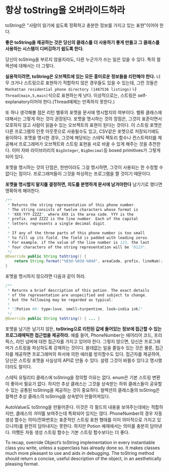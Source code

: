 # 항상 toString을 오버라이드하라

toString은 "사람이 읽기에 쉽도록 정확하고 충분한 정보를 가지고 있는 표현"이어야 한다.

**좋은 toString을 제공하는 것은 당신의 클래스를 더 사용하기 좋게 만들고 그 클래스를 사용하는 시스템이 디버깅하기 쉽도록 한다.**

당신이 toString을 부르지 않을지라도, 다른 누군가가 쓰는 일은 있을 수 있다. 특히 컬렉션에 대해서는 더 그렇다.

**실용적이려면, toString은 오브젝트에 있는 모든 흥미로운 정보들을 리턴해야 한다.** 너무 크거나 스트링으로 표현하기 적합하지 않은 경우들도 있을 수 있는데, 그런 것들은 `Manhattan residential phone directory (1487536 listings)` 나 `Thread[main,5,main]`식으로 표현하는게 낫다. 이상적으로는, 스트링은 self-explanatory이어야 한다.(Thread예제는 만족하지 못한다.)

또 하나 생각해볼 점은 리턴 벨류의 포멧을 문서에 명시할지의 여부이다. 벨류 클래스에 대해서는 그렇게 하는 것이 권장된다. 포멧을 명시하는 것의 장점은, 그것이 표준이면서 모호하지 않고 사람이 읽을수 있는 오브젝트의 표현이 된다는 것이다. 이 스트링 포멧은 다른 프로그램의 인풋 아웃풋으로 사용될수도 있고, CSV같은 포멧으로 저장되기에도 용이하다. 포멧을 명시한 경우, 그것에 해당되는 스테틱 펙토리 함수나 컨스트럭터를 제공해서 프로그래머가 오브젝트와 스트링 표현을 서로 바꿀 수 있게 해주는 것을 추천한다. 이미 자바 라이브러리의 `BigInteger`, `BigDecimal`등 boxed primitives가 그렇게 되어 있다.

포멧을 명시하는 것의 단점은, 한번이라도 그걸 명시하면, 그것이 사용되는 한 수정할 수 없다는 점이다. 프로그래머들이 그것을 파싱하는 프로그램을 짤 것이기 때문이다.

**포멧을 명시할지 말지를 결정하면, 의도를 분명하게 문서에 남겨야한다** 남기기로 했다면 명확하게 해야한다.

```java
/**
 * Returns the string representation of this phone number.
 * The string consists of twelve characters whose format is
 * "XXX-YYY-ZZZZ", where XXX is the area code, YYY is the
 * prefix, and ZZZZ is the line number. Each of the capital
 * letters represents a single decimal digit.
 *
 * If any of the three parts of this phone number is too small
 * to fill up its field, the field is padded with leading zeros.
 * For example, if the value of the line number is 123, the last
 * four characters of the string representation will be "0123".
 */
@Override public String toString() {
    return String.format("%03d-%03d-%04d", areaCode, prefix, lineNum);
}
```

포멧을 명시하지 않으려면 다음과 같이 하라.

```java
/**
 * Returns a brief description of this potion. The exact details
 * of the representation are unspecified and subject to change,
 * but the following may be regarded as typical:
 *
 * "[Potion #9: type=love, smell=turpentine, look=india ink]"
 */
@Override public String toString() { ... }
```

포멧을 남기든 남기지 않든, **toString으로 리턴된 값에 들어있는 정보에 접근할 수 있는 프로그래매틱한 접근법을 제공하라.** 예를 들어, PhoneNumber는 에어리어 코드, 프리픽스, 라인 넘버에 대한 접근자를 가지고 있어야 한다. 그렇지 않으면, 당신은 프로그래머가 스트링을 파싱하도록 강제하는 것이다. 쓸데없는 일을 줄일수 있는 것은 물론, 접근자를 제공하면 프로그래머의 파서에 의한 에러를 방지할수도 있다. 접근자를 제공하여, 당신은 스트링 포멧을 사실상의 API로 만들 수 있다. 설령 그것이 바뀔수 있다고 명시했더라도 말이다.

스테틱 유틸리티 클래스에 toString을 정의할 이유는 없다. enum은 기본 스트링 변환이 좋아서 필요가 없다. 하지만 추상 클래스는 그것을 상속받는 하위 클래스들이 공유할 수 있는 공통된 toString을 제공하는 것이 중요하다. 컬렉션의 클래스들의 toString은 컬렉션 추상 클래스의 toString을 상속받아 만들어져있다.

AutoValue도 toString을 만들어준다. 이것은 각 필드의 내용을 보여주는데에는 적합하지만, 클래스의 *의미*를 보여주는데 특화되어 있지는 않다. PhoneNumber의 경우 자동 생성 함수는 의미(전화번호는 표준적인 스트링 표현 형태를 이미 의미적으로 가지고 있으니까)를 완전히 담아내지는 못한다. 하지만 Potion 예제에서는 의미를 충분히 담아낸다. 어쨌든 자동 생성 스트링 함수는 기본 스트링 함수보다는 더 좋다.

To recap, override Object’s toString implementation in every instantiable class you write, unless a superclass has already done so. It makes classes much more pleasant to use and aids in debugging. The toString method should return a concise, useful description of the object, in an aesthetically pleasing format.
